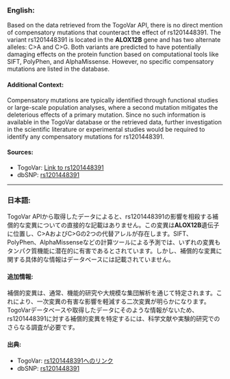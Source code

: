 ### English:
Based on the data retrieved from the TogoVar API, there is no direct mention of compensatory mutations that counteract the effect of rs1201448391. The variant rs1201448391 is located in the **ALOX12B** gene and has two alternate alleles: C>A and C>G. Both variants are predicted to have potentially damaging effects on the protein function based on computational tools like SIFT, PolyPhen, and AlphaMissense. However, no specific compensatory mutations are listed in the database.

#### Additional Context:
Compensatory mutations are typically identified through functional studies or large-scale population analyses, where a second mutation mitigates the deleterious effects of a primary mutation. Since no such information is available in the TogoVar database or the retrieved data, further investigation in the scientific literature or experimental studies would be required to identify any compensatory mutations for rs1201448391.

#### Sources:
- TogoVar: [Link to rs1201448391](https://togovar.org)
- dbSNP: [rs1201448391](https://identifiers.org/dbsnp/rs1201448391)

---

### 日本語:
TogoVar APIから取得したデータによると、rs1201448391の影響を相殺する補償的な変異についての直接的な記載はありません。この変異は**ALOX12B**遺伝子に位置し、C>AおよびC>Gの2つの代替アレルが存在します。SIFT、PolyPhen、AlphaMissenseなどの計算ツールによる予測では、いずれの変異もタンパク質機能に潜在的に有害であるとされています。しかし、補償的な変異に関する具体的な情報はデータベースには記載されていません。

#### 追加情報:
補償的変異は、通常、機能的研究や大規模な集団解析を通じて特定されます。これにより、一次変異の有害な影響を軽減する二次変異が明らかになります。TogoVarデータベースや取得したデータにそのような情報がないため、rs1201448391に対する補償的変異を特定するには、科学文献や実験的研究でのさらなる調査が必要です。

#### 出典:
- TogoVar: [rs1201448391へのリンク](https://togovar.org)
- dbSNP: [rs1201448391](https://identifiers.org/dbsnp/rs1201448391)